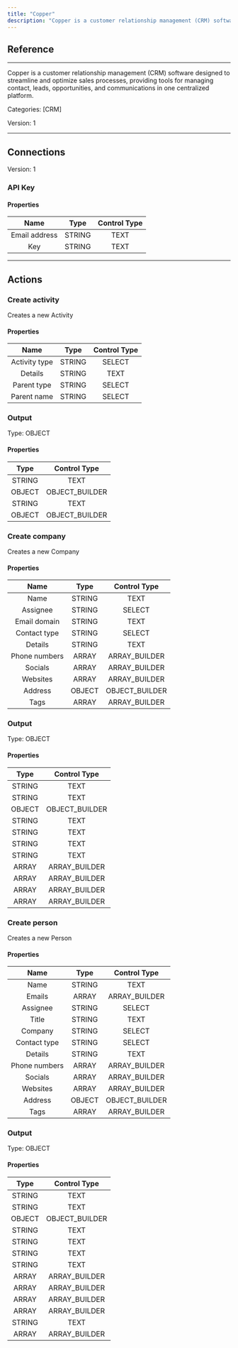 ```yaml
---
title: "Copper"
description: "Copper is a customer relationship management (CRM) software designed to streamline and optimize sales processes, providing tools for managing contact, leads, opportunities, and communications in one centralized platform."
---
```

## Reference
<hr />

Copper is a customer relationship management (CRM) software designed to streamline and optimize sales processes, providing tools for managing contact, leads, opportunities, and communications in one centralized platform.


Categories: [CRM]


Version: 1

<hr />



## Connections

Version: 1


### API Key

#### Properties

|      Name      |     Type     |     Control Type     |
|:--------------:|:------------:|:--------------------:|
| Email address | STRING | TEXT  |
| Key | STRING | TEXT  |





<hr />





## Actions


### Create activity
Creates a new Activity

#### Properties

|      Name      |     Type     |     Control Type     |
|:--------------:|:------------:|:--------------------:|
| Activity type | STRING | SELECT  |
| Details | STRING | TEXT  |
| Parent type | STRING | SELECT  |
| Parent name | STRING | SELECT  |


### Output



Type: OBJECT

#### Properties

|     Type     |     Control Type     |
|:------------:|:--------------------:|
| STRING | TEXT  |
| OBJECT | OBJECT_BUILDER  |
| STRING | TEXT  |
| OBJECT | OBJECT_BUILDER  |





### Create company
Creates a new Company

#### Properties

|      Name      |     Type     |     Control Type     |
|:--------------:|:------------:|:--------------------:|
| Name | STRING | TEXT  |
| Assignee | STRING | SELECT  |
| Email domain | STRING | TEXT  |
| Contact type | STRING | SELECT  |
| Details | STRING | TEXT  |
| Phone numbers | ARRAY | ARRAY_BUILDER  |
| Socials | ARRAY | ARRAY_BUILDER  |
| Websites | ARRAY | ARRAY_BUILDER  |
| Address | OBJECT | OBJECT_BUILDER  |
| Tags | ARRAY | ARRAY_BUILDER  |


### Output



Type: OBJECT

#### Properties

|     Type     |     Control Type     |
|:------------:|:--------------------:|
| STRING | TEXT  |
| STRING | TEXT  |
| OBJECT | OBJECT_BUILDER  |
| STRING | TEXT  |
| STRING | TEXT  |
| STRING | TEXT  |
| STRING | TEXT  |
| ARRAY | ARRAY_BUILDER  |
| ARRAY | ARRAY_BUILDER  |
| ARRAY | ARRAY_BUILDER  |
| ARRAY | ARRAY_BUILDER  |





### Create person
Creates a new Person

#### Properties

|      Name      |     Type     |     Control Type     |
|:--------------:|:------------:|:--------------------:|
| Name | STRING | TEXT  |
| Emails | ARRAY | ARRAY_BUILDER  |
| Assignee | STRING | SELECT  |
| Title | STRING | TEXT  |
| Company | STRING | SELECT  |
| Contact type | STRING | SELECT  |
| Details | STRING | TEXT  |
| Phone numbers | ARRAY | ARRAY_BUILDER  |
| Socials | ARRAY | ARRAY_BUILDER  |
| Websites | ARRAY | ARRAY_BUILDER  |
| Address | OBJECT | OBJECT_BUILDER  |
| Tags | ARRAY | ARRAY_BUILDER  |


### Output



Type: OBJECT

#### Properties

|     Type     |     Control Type     |
|:------------:|:--------------------:|
| STRING | TEXT  |
| STRING | TEXT  |
| OBJECT | OBJECT_BUILDER  |
| STRING | TEXT  |
| STRING | TEXT  |
| STRING | TEXT  |
| STRING | TEXT  |
| ARRAY | ARRAY_BUILDER  |
| ARRAY | ARRAY_BUILDER  |
| ARRAY | ARRAY_BUILDER  |
| ARRAY | ARRAY_BUILDER  |
| STRING | TEXT  |
| ARRAY | ARRAY_BUILDER  |





